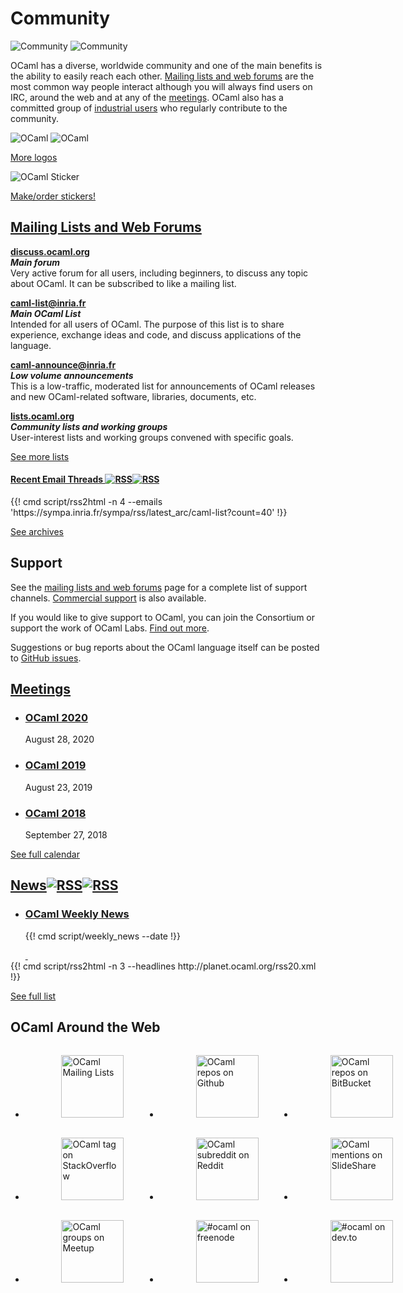 <!-- ((! set title Community !)) ((! set community !)) ((! set nobreadcrumb !)) -->

<div class="container">
    <h1>Community</h1>
    <div class="row">
        <div class="span2">
            <img src="/img/community-large.svg" alt="Community" class="svg" />
            <img src="/img/community-large.png" alt="Community" class="png" />
        </div>
        <section id="community-leader" class="span6">
            <p>OCaml has a diverse, worldwide community and one of the main benefits is the ability to easily reach each other.  <a href="mailing_lists.html">Mailing lists and web forums</a> are the most common way people interact although you will always find users on IRC, around the web and at any of the <a href="/meetings/">meetings</a>.  OCaml also has a committed group of <a href="../learn/companies.html">industrial users</a> who regularly contribute to the community.</p>
        </section>
        <div class="span2">
            <img src="/img/colour-transparent-icon.svg" alt="OCaml"
			 class="svg" />
            <img src="/img/colour-icon-170x148.png" alt="OCaml" class="png" />
            <p><a href="/docs/logos.html">More logos</a></p>
		</div>
        <div class="span2">
            <img src="/img/OCaml_Sticker.svg" alt="OCaml Sticker"
			 class="svg" />
            <p><a href="/docs/logos.html#Stickers"
			>Make/order stickers!</a></p>
        </div>
    </div>
    <div class="row">
        <section class="span12 condensed">
            <h1 class="ruled"><a href="mailing_lists.html">Mailing Lists and Web Forums</a></h1>
            <div class="row">
            <section class="span4 condensed">
                <p><strong><a href="https://discuss.ocaml.org/">discuss.ocaml.org</a></strong><br />
                <strong><em>Main forum</em></strong><br />
                Very active forum for all users, including
				beginners, to discuss any topic about OCaml.
				It can be subscribed to like a mailing list.</p>
                <p><strong><a href="https://sympa.inria.fr/sympa/arc/caml-list">caml-list@inria.fr</a></strong><br />
                <strong><em>Main OCaml List</em></strong><br />
                Intended for all users of OCaml. The purpose of this list is to share experience, exchange ideas and code, and discuss applications of the language.</p>
            </section>
            <section class="span4 condensed">
                <p><strong><a href="https://sympa.inria.fr/sympa/info/caml-announce">caml-announce@inria.fr</a></strong><br />
                <strong><em>Low volume announcements</em></strong><br />
                This is a low-traffic, moderated list for announcements of OCaml releases and new OCaml-related software, libraries, documents, etc.</p>
                <p><strong><a href="http://lists.ocaml.org">lists.ocaml.org</a></strong><br />
                <strong><em>Community lists and working groups</em></strong><br />
                User-interest lists and working groups convened with specific goals.</p>
                <footer>
                  <p><a href="/community/mailing_lists.html">See more lists</a></p>
                </footer>
            </section>
            <section class="span4 condensed">
                <h4 class="news">
                  <a href="https://sympa.inria.fr/sympa/arc/caml-list/">
                    Recent Email Threads
                  </a>
                  <a href="https://sympa.inria.fr/sympa/rss/latest_arc/caml-list?count=40"
                     target="_blank"
                     title="Email RSS feed"
                     ><img class="svg rss" src="/img/rss.svg" alt="RSS"
					 /><img class="png" src="/img/rss.png" alt="RSS" /></a>
                </h4>
                {{! cmd script/rss2html -n 4 --emails 'https://sympa.inria.fr/sympa/rss/latest_arc/caml-list?count=40' !}}
            <footer>
                <p><a href="https://sympa.inria.fr/sympa/arc/caml-list/">See archives</a></p>
            </footer>
            </section>
      </div>
        </section>
    </div>
    <div class="row">
        <section class="span4 condensed">
            <h1 class="ruled">Support</h1>
            <p>See the <a href="/community/mailing_lists.html">mailing lists and web forums</a> page for a complete list of support channels. <a href="support.html">Commercial support</a> is also available.</p>
            <p>If you would like to give support to OCaml, you can join the Consortium or support the work of OCaml Labs. <a href="/community/support.html#GivingSupport">Find out more</a>.</p>
            <p>Suggestions or bug reports about the OCaml language
            itself can be posted to <a
            href="https://github.com/ocaml/ocaml/issues">GitHub issues</a>.</p>
        </section>
        <section class="span4 condensed">
           <h1 class="ruled"><a href="/meetings/">Meetings</a></h1>
            <ul class='news-feed'>          
                <div class="new_row">
                  <div class="new_col">
                    <div class="new_card">
                      <li class='announcement'>
                        <article>
                          <h1><a title='OCaml Users and Developers Workshop' href='/meetings/ocaml/2020/' target='_blank'>OCaml 2020</a></h1>
                          <p>August 28, 2020</p>
                        </article>
                      </li>
                    </div>
                  </div>
                  <div class="new_col">
                    <div class="new_card">
                      <li>
                        <article>
                          <h1><a href='/meetings/ocaml/2019/' target='_blank'>OCaml 2019</a></h1>
                          <p>August 23, 2019</p>
                        </article>
                      </li>
                    </div>
                  </div>
                  <div class="new_col">
                    <div class="new_card">
                      <li>
                        <article>
                          <h1><a href='/meetings/ocaml/2018' target='_blank'>OCaml 2018</a></h1>
                          <p>September 27, 2018</p>
                        </article>
                      </li>
                    </div>
                  </div>
                </div>
            </ul>
            <footer>
                <p><a href="/meetings/">See full calendar</a></p>
            </footer>
        </section>
        <section class="span4 condensed">
           <h1 class="ruled news">
             <a href="planet/"
                title="See planet posts"
                >News</a><a href="/feed.xml"
                            title="Planet RSS feed"
                            ><img class="svg rss" src="/img/rss.svg" alt="RSS"
						    /><img class="png" src="/img/rss.png" alt="RSS" /></a>
           </h1>
		   <ul class="news-feed" style="margin-bottom: 0px">
   		    <li class="announcement"><article>
			  <h1><a title="OCaml Weekly News"
			       href="/community/cwn/" >OCaml Weekly News</a></h1>
			   <p>{{! cmd script/weekly_news --date !}}</p>
			   <a title="OCaml Weekly News" href="/community/cwn/">
			    <img alt="" src="/img/announcement.svg" class="svg" />
			    <img alt="" src="/img/announcement.png" class="png" />
			  </a>
			</article></li>
		   </ul>
           {{! cmd script/rss2html -n 3 --headlines http://planet.ocaml.org/rss20.xml !}}
            <footer>
                <p><a href="planet/">See full list</a></p>
            </footer>
        </section>
    </div>
    <div class="row">
        <section class="span12 condensed">
            <h1 class="ruled" id="ocaml-around-web">OCaml Around the Web</h1>
                <ul class="inline">
			<div class="row1" style="display: flex;">
				<li class="col1" style="flex:30%;padding: 3% 12% 3% 12%;">
					<a href="/community/mailing_lists.html">
						<img src="/img/mail.png" title="OCaml Mailing Lists" style="height: 100px;width:100px;object-fit: contain;">
					</a>
				</li>
                    		<li class="col1" style="flex:30%;padding: 3% 12% 3% 12%;">
					<a href="https://github.com/trending?l=ocaml&since=monthly">
						<img src="/img/github-mark.png" title="OCaml repos on Github" style="height: 100px;width:100px;object-fit: contain;">
					</a>
				</li>
                    		<li class="col1" style="flex:30%;padding: 3% 12% 3% 12%;">
					<a href="https://bitbucket.org/repo/all?name=ocaml">
						<img src="/img/bitbucket-logo.png" title="OCaml repos on BitBucket" style="height: 100px;width:100px;object-fit: contain;">
					</a>
				</li>
			</div>
			<div class="row1" style="display: flex;">
				<li class="col1" style="flex:30%;padding: 3% 12% 3% 12%;">
					<a href="http://stackoverflow.com/questions/tagged/ocaml">
						<img src="/img/stackoverflow-logo.jpg" title="OCaml tag on StackOverflow" style="height: 100px;width:100px;object-fit: contain;">
					</a>
				</li>
                    		<li class="col1" style="flex:30%;padding: 3% 12% 3% 12%;">
					<a href="http://www.reddit.com/r/ocaml/">
						<img src="/img/reddit-alien.png" title="OCaml subreddit on Reddit" style="height: 100px;width:100px;object-fit: contain;">
					</a>
				</li>
                   		<li class="col1" style="flex:30%;padding: 3% 12% 3% 12%;">
					<a href="http://www.slideshare.net/search/slideshow/?q=ocaml&qf=qf2&ud=any&ft=all&lang=**&sort=relevance">
						<img src="/img/slideshare-icon.png" title="OCaml mentions on SlideShare" style="height: 100px;width:100px;object-fit: contain;">
					</a>
				</li>	
			</div>
			<div class="row1" style="display: flex;">
				<li class="col1" style="flex:30%;padding: 3% 12% 3% 12%;">
					<a href="http://www.meetup.com/find/?keywords=ocaml&radius=Infinity">
						<img src="/img/meetup-logo.gif" title="OCaml groups on Meetup" style="height: 100px;width:100px;object-fit: contain;">
					</a>
				</li>
                    		<li class="col1" style="flex:30%;padding: 3% 12% 3% 12%;">
					<a href="irc://irc.freenode.net/#ocaml">
						<img src="/img/irc-graphic.png" title="#ocaml on freenode" style="height: 100px;width:100px;object-fit: contain;">
					</a>
				</li>
                    		<li class="col1" style="flex:30%;padding: 3% 12% 3% 12%;">
					<a href="https://dev.to/t/ocaml">
						<img src="/img/devto-graphic.png" title="#ocaml on dev.to" style="height: 100px;width:100px;object-fit: contain;">
					</a>
				</li>
			</div>
		</ul>
        </section>
    </div>
</div>
